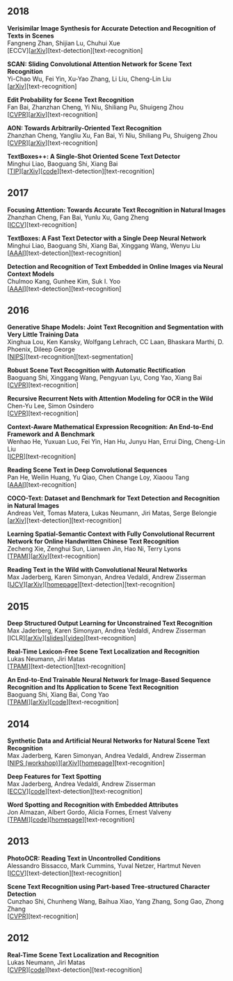 ## 2018
**Verisimilar Image Synthesis for Accurate Detection and Recognition of Texts in Scenes**  
Fangneng Zhan, Shijian Lu, Chuhui Xue  
\[ECCV\]\[[arXiv](https://arxiv.org/abs/1807.03021)\]\[text-detection\]\[text-recognition\]

**SCAN: Sliding Convolutional Attention Network for Scene Text Recognition**  
Yi-Chao Wu, Fei Yin, Xu-Yao Zhang, Li Liu, Cheng-Lin Liu  
\[[arXiv](https://arxiv.org/abs/1806.00578)\]\[text-recognition\]

**Edit Probability for Scene Text Recognition**  
Fan Bai, Zhanzhan Cheng, Yi Niu, Shiliang Pu, Shuigeng Zhou  
\[[CVPR](http://openaccess.thecvf.com/content_cvpr_2018/papers/Bai_Edit_Probability_for_CVPR_2018_paper.pdf)\]\[[arXiv](https://arxiv.org/abs/1805.03384)\]\[text-recognition\]

**AON: Towards Arbitrarily-Oriented Text Recognition**  
Zhanzhan Cheng, Yangliu Xu, Fan Bai, Yi Niu, Shiliang Pu, Shuigeng Zhou  
\[[CVPR](http://openaccess.thecvf.com/content_cvpr_2018/papers/Cheng_AON_Towards_Arbitrarily-Oriented_CVPR_2018_paper.pdf)\]\[[arXiv](https://arxiv.org/abs/1711.04226)\]\[text-recognition\]

**TextBoxes++: A Single-Shot Oriented Scene Text Detector**  
Minghui Liao, Baoguang Shi, Xiang Bai  
\[[TIP](https://ieeexplore.ieee.org/document/8334248/)\]\[[arXiv](https://arxiv.org/abs/1801.02765)\]\[[code](https://github.com/MhLiao/TextBoxes_plusplus)\]\[text-detection\]\[text-recognition\]

## 2017
**Focusing Attention: Towards Accurate Text Recognition in Natural Images**  
Zhanzhan Cheng, Fan Bai, Yunlu Xu, Gang Zheng  
\[[ICCV](http://openaccess.thecvf.com/content_ICCV_2017/papers/Cheng_Focusing_Attention_Towards_ICCV_2017_paper.pdf)\]\[text-recognition\]

**TextBoxes: A Fast Text Detector with a Single Deep Neural Network**  
Minghui Liao, Baoguang Shi, Xiang Bai, Xinggang Wang, Wenyu Liu  
\[[AAAI](http://www.aaai.org/ocs/index.php/AAAI/AAAI17/paper/download/14202/14295)\]\[text-detection\]\[text-recognition\]

**Detection and Recognition of Text Embedded in Online Images via Neural Context Models**  
Chulmoo Kang, Gunhee Kim, Suk I. Yoo  
\[[AAAI](http://www.aaai.org/ocs/index.php/AAAI/AAAI17/paper/download/14154/14287)\]\[text-detection\]\[text-recognition\]

## 2016
**Generative Shape Models: Joint Text Recognition and Segmentation with Very Little Training Data**  
Xinghua Lou, Ken Kansky, Wolfgang Lehrach, CC Laan, Bhaskara Marthi, D. Phoenix, Dileep George  
\[[NIPS](http://papers.nips.cc/paper/6071-generative-shape-models-joint-text-recognition-and-segmentation-with-very-little-training-data)\]\[text-recognition\]\[text-segmentation\]

**Robust Scene Text Recognition with Automatic Rectification**  
Baoguang Shi, Xinggang Wang, Pengyuan Lyu, Cong Yao, Xiang Bai  
\[[CVPR](https://www.cv-foundation.org/openaccess/content_cvpr_2016/papers/Shi_Robust_Scene_Text_CVPR_2016_paper.pdf)\]\[text-recognition\]

**Recursive Recurrent Nets with Attention Modeling for OCR in the Wild**  
Chen-Yu Lee, Simon Osindero  
\[[CVPR](https://www.cv-foundation.org/openaccess/content_cvpr_2016/app/S09-57.pdf)\]\[text-recognition\]

**Context-Aware Mathematical Expression Recognition: An End-to-End Framework and A Benchmark**  
Wenhao He, Yuxuan Luo, Fei Yin, Han Hu, Junyu Han, Errui Ding, Cheng-Lin Liu  
\[[ICPR](https://ieeexplore.ieee.org/abstract/document/7900135/)\]\[text-recognition\]

**Reading Scene Text in Deep Convolutional Sequences**  
Pan He, Weilin Huang, Yu Qiao, Chen Change Loy,  Xiaoou Tang  
\[[AAAI](http://www.aaai.org/ocs/index.php/AAAI/AAAI16/paper/download/12256/12121)\]\[text-recognition\]

**COCO-Text: Dataset and Benchmark for Text Detection and Recognition in Natural Images**  
Andreas Veit, Tomas Matera, Lukas Neumann, Jiri Matas, Serge Belongie  
\[[arXiv](https://arxiv.org/abs/1601.07140)\]\[text-detection\]\[text-recognition\]

**Learning Spatial-Semantic Context with Fully Convolutional Recurrent Network for Online Handwritten Chinese Text Recognition**  
Zecheng Xie, Zenghui Sun, Lianwen Jin, Hao Ni, Terry Lyons  
\[[TPAMI](https://ieeexplore.ieee.org/abstract/document/7995142/)\]\[[arXiv](https://arxiv.org/abs/1610.02616)\]\[text-recognition\]

**Reading Text in the Wild with Convolutional Neural Networks**  
Max Jaderberg, Karen Simonyan, Andrea Vedaldi, Andrew Zisserman  
\[[IJCV](https://link.springer.com/article/10.1007/s11263-015-0823-z)\]\[[arXiv](https://arxiv.org/abs/1412.1842)\]\[[homepage](http://www.robots.ox.ac.uk/~vgg/research/text/)\]\[text-detection\]\[text-recognition\]

## 2015
**Deep Structured Output Learning for Unconstrained Text Recognition**  
Max Jaderberg, Karen Simonyan, Andrea Vedaldi, Andrew Zisserman  
\[ICLR\]\[[arXiv](https://arxiv.org/abs/1412.5903)\]\[[slides](https://iclr.cc/archive/www/lib/exe/fetch.php%3Fmedia=iclr2015:jaderbergetal-iclr2015.pdf)\]\[[video](https://www.youtube.com/watch?v=NYkG38RCoRg&feature=youtu.be)\]\[text-recognition\]

**Real-Time Lexicon-Free Scene Text Localization and Recognition**  
Lukas Neumann, Jiri Matas  
\[[TPAMI](https://ieeexplore.ieee.org/abstract/document/7313008/)\]\[text-detection\]\[text-recognition\]

**An End-to-End Trainable Neural Network for Image-Based Sequence Recognition and Its Application to Scene Text Recognition**  
Baoguang Shi, Xiang Bai, Cong Yao  
\[[TPAMI](https://ieeexplore.ieee.org/abstract/document/7801919/)\]\[[arXiv](https://arxiv.org/abs/1507.05717)\]\[[code](http://mclab.eic.hust.edu.cn/~xbai/CRNN/crnn_code.zip)\]\[text-recognition\]

## 2014
**Synthetic Data and Artificial Neural Networks for Natural Scene Text Recognition**  
Max Jaderberg, Karen Simonyan, Andrea Vedaldi, Andrew Zisserman  
\[[NIPS (workshop)](http://www.robots.ox.ac.uk/~vgg/publications/2014/Jaderberg14c/jaderberg14c.pdf)\]\[[arXiv](https://arxiv.org/abs/1406.2227)\]\[[homepage](http://www.robots.ox.ac.uk/~vgg/publications/2014/Jaderberg14c/)\]\[text-recognition\]

**Deep Features for Text Spotting**  
Max Jaderberg, Andrea Vedaldi, Andrew Zisserman  
\[[ECCV](https://link.springer.com/chapter/10.1007/978-3-319-10593-2_34)\]\[[code](https://bitbucket.org/jaderberg/eccv2014_textspotting/overview)\]\[text-detection\]\[text-recognition\]

**Word Spotting and Recognition with Embedded Attributes**  
Jon Almazan, Albert Gordo, Alicia Fornes, Ernest Valveny  
\[[TPAMI](https://ieeexplore.ieee.org/document/6857995/)\]\[[code](https://github.com/almazan/watts)\]\[[homepage](http://www.cvc.uab.es/~almazan/index/projects/words-att/index.html)\]\[text-recognition\]

## 2013
**PhotoOCR: Reading Text in Uncontrolled Conditions**  
Alessandro Bissacco, Mark Cummins, Yuval Netzer, Hartmut Neven  
\[[ICCV](https://www.cv-foundation.org/openaccess/content_iccv_2013/papers/Bissacco_PhotoOCR_Reading_Text_2013_ICCV_paper.pdf)\]\[text-detection\]\[text-recognition\]

**Scene Text Recognition using Part-based Tree-structured Character Detection**  
Cunzhao Shi, Chunheng Wang, Baihua Xiao, Yang Zhang, Song Gao,  Zhong Zhang  
\[[CVPR](https://www.cv-foundation.org/openaccess/content_cvpr_2013/papers/Shi_Scene_Text_Recognition_2013_CVPR_paper.pdf)\]\[text-recognition\]

## 2012
**Real-Time Scene Text Localization and Recognition**  
Lukas Neumann, Jiri Matas  
\[[CVPR](https://ieeexplore.ieee.org/abstract/document/6248097/)\]\[[code](https://docs.opencv.org/3.0-beta/modules/text/doc/erfilter.html)\]\[text-detection\]\[text-recognition\]
